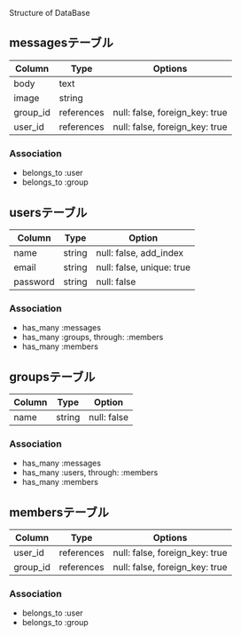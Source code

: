 Structure of DataBase

## messagesテーブル

|Column|Type|Options|
|------|----|-------|
|body|text||
|image|string||
|group_id|references|null: false, foreign_key: true|
|user_id|references|null: false, foreign_key: true|

### Association
- belongs_to :user
- belongs_to :group

## usersテーブル

|Column|Type|Option|
|------|----|------|
|name|string|null: false, add_index|
|email|string|null: false, unique: true|
|password|string|null: false|

### Association
- has_many :messages
- has_many :groups, through: :members
- has_many :members

## groupsテーブル

|Column|Type|Option|
|------|----|------|
|name|string|null: false|

### Association

- has_many :messages
- has_many :users, through: :members
- has_many :members

## membersテーブル

|Column|Type|Options|
|------|----|-------|
|user_id|references|null: false, foreign_key: true|
|group_id|references|null: false, foreign_key: true|

### Association
- belongs_to :user
- belongs_to :group

